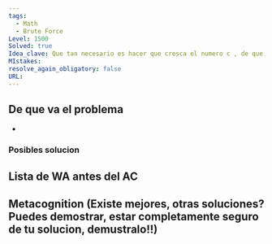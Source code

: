 ```yaml
---
tags:
  - Math
  - Brute Force
Level: 1500
Solved: true 
Idea_clave: Que tan necesario es hacer que cresca el numero c , de que depende?
MIstakes: 
resolve_again_obligatory: false
URL: 
---
```


## De que va el problema

- 

### Posibles solucion


## Lista de WA antes del AC

## Metacognition (Existe mejores, otras soluciones? Puedes demostrar, estar completamente seguro de tu solucion, demustralo!!)

